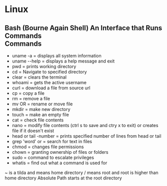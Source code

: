 # Linux

## Bash (Bourne Again Shell) An Interface that Runs Commands<br>Commands
- uname -a = displays all system information
- uname --help = displays a help message and exit
- pwd = prints working directory
- cd <directoryname> = Navigate to specified directory
- clear = clears the terminal
- whoami = gets the active username
- curl <fileurl> = download a file from source url
- cp <filename> <newfilename> = copy a file
- rm <filename> = remove a file
- mv <filename> <renamedfile> OR <destinationfolder> = rename or move file
- mkdir <newdirectoryname> = make new directory
- touch <filename> = make an empty file
- cat <filename> = check file contents
- nano <filename> = modify file contents (ctrl s to save and ctry x to exit) or creates file if it doesn't exist
- head or tail -number <filename> = prints specified number of lines from head or tail
- grep 'word' <filename> or <directory> = search for text in files
- chmod = changes file permissions
- chown = granting ownership of files or folders
- sudo = command to escalate privileges
- whatis = find out what a command is used for

~ is a tilda and means home directory
/ means root and root is higher than home directory
Absolute Path starts at the root directory
